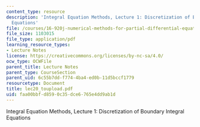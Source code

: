 ```yaml
---
content_type: resource
description: 'Integral Equation Methods, Lecture 1: Discretization of Boundary Integral
  Equations'
file: /courses/16-920j-numerical-methods-for-partial-differential-equations-sma-5212-spring-2003/faa00bbfd8590c35dce6765e4dd9ab1d_lec20_toupload.pdf
file_size: 1103015
file_type: application/pdf
learning_resource_types:
- Lecture Notes
license: https://creativecommons.org/licenses/by-nc-sa/4.0/
ocw_type: OCWFile
parent_title: Lecture Notes
parent_type: CourseSection
parent_uid: 6c55b7dd-f774-4ba4-ed0b-11d5bccf1779
resourcetype: Document
title: lec20_toupload.pdf
uid: faa00bbf-d859-0c35-dce6-765e4dd9ab1d
---
```

Integral Equation Methods, Lecture 1: Discretization of Boundary Integral Equations